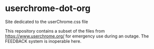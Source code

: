 # userchrome-dot-org
Site dedicated to the userChrome.css file

This repository contains a subset of the files from https://www.userchrome.org/ for emergency use during an outage. The FEEDBACK system is inoperable here.
